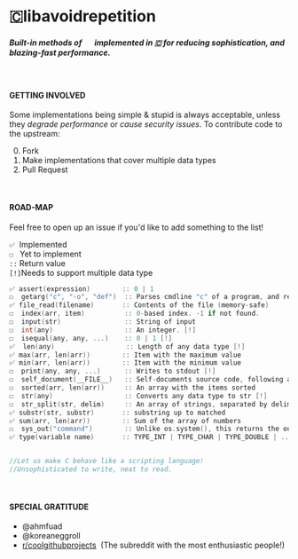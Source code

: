 # 🇨libavoidrepetition 

##### Built-in methods of   <img src=https://emoji.gg/assets/emoji/1887_python.png height=15 width=16> implemented in 🇨 for reducing sophistication, and blazing-fast performance.
<br>

#### GETTING INVOLVED
Some implementations being simple & stupid is always acceptable, unless they _degrade performance_ or _cause security issues_. To contribute code to the upstream:

0. Fork
1. Make implementations that cover multiple data types
2. Pull Request
<br>

#### ROAD-MAP
Feel free to open up an issue if you'd like to add something to the list!

`✅`&nbsp;&nbsp;Implemented<br>
`☐` &nbsp;&nbsp;Yet to implement<br>
`::`&nbsp;Return value<br>
`[!]`Needs to support multiple data type 

```C
✅ assert(expression)        :: 0 | 1
☐  getarg("c", "-o", "def")  :: Parses cmdline "c" of a program, and returns value against the option "-o". If not found, default value is "def"
✅ file_read(filename)       :: Contents of the file (memory-safe)
☐  index(arr, item)          :: 0-based index. -1 if not found.
☐  input(str)                :: String of input
☐  int(any)                  :: An integer. [!]
☐  isequal(any, any, ...)    :: 0 | 1 [!]
✅  len(any)                  :: Length of any data type [!]  
✅ max(arr, len(arr))        :: Item with the maximum value
✅ min(arr, len(arr))        :: Item with the minimum value
☐  print(any, any, ...)      :: Writes to stdout [!]
☐  self_document(__FILE__)   :: Self-documents source code, following a simple format
☐  sorted(arr, len(arr))     :: An array with the items sorted
☐  str(any)                  :: Converts any data type to str [!]
☐  str_split(str, delim)     :: An array of strings, separated by delim.
✅ substr(str, substr)       :: substring up to matched
✅ sum(arr, len(arr))        :: Sum of the array of numbers
☐  sys_out("command")        :: Unlike os.system(), this returns the output
✅ type(variable name)       :: TYPE_INT | TYPE_CHAR | TYPE_DOUBLE | ... [!]


//Let us make C behave like a scripting language!
//Unsophisticated to write, neat to read.
```
<br>

#### SPECIAL GRATITUDE

- @ahmfuad
- @koreaneggroll
- [r/coolgithubprojects](https://www.reddit.com/r/coolgithubprojects/)  &nbsp;(The subreddit with the most enthusiastic people!)
